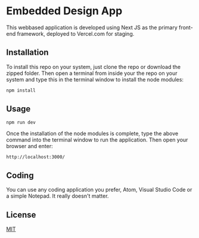 # Embedded Design App

This webbased application is developed using Next JS as the primary front-end framework, deployed to Vercel.com for
staging.

## Installation

To install this repo on your system, just clone the repo or download the zipped folder.
Then open a terminal from inside your the repo on your system and type this in the terminal
window to install the node modules:

```bash
npm install
```

## Usage

```npm
npm run dev
```
Once the installation of the node modules is complete, type the above command into the terminal
window to run the application. Then open your browser and enter:

```url
http://localhost:3000/
```

## Coding

You can use any coding application you prefer, Atom, Visual Studio Code or a simple Notepad. It
really doesn't matter.

## License
[MIT](https://choosealicense.com/licenses/mit/)

